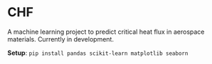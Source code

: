 # CHF
A machine learning project to predict critical heat flux in aerospace materials. Currently in development.

**Setup**: `pip install pandas scikit-learn matplotlib seaborn ` 
